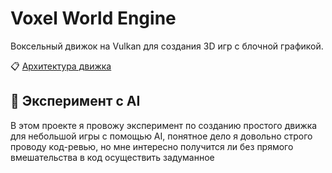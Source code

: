 # Voxel World Engine

Воксельный движок на Vulkan для создания 3D игр с блочной графикой.

📋 [Архитектура движка](ENGINE_ARCHITECTURE.md)

## 🧪 Эксперимент с AI

В этом проекте я провожу эксперимент по созданию простого движка для небольшой игры с помощью AI, понятное дело я довольно строго проводу код-ревью, но мне интересно получится ли без прямого вмешательства в код осуществить задуманное 